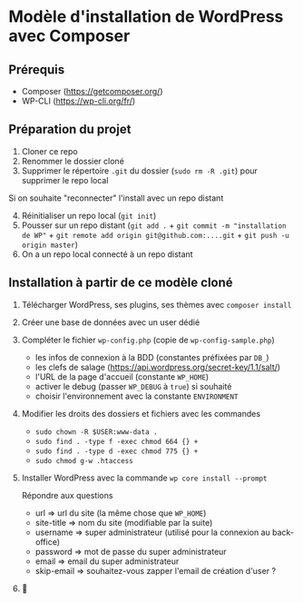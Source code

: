 # Modèle d'installation de WordPress avec Composer

## Prérequis
- Composer (https://getcomposer.org/)
- WP-CLI (https://wp-cli.org/fr/)

## Préparation du projet
1. Cloner ce repo
2. Renommer le dossier cloné
3. Supprimer le répertoire `.git` du dossier (`sudo rm -R .git`) pour supprimer le repo local

Si on souhaite "reconnecter" l'install avec un repo distant

4. Réinitialiser un repo local (`git init`)
5. Pousser sur un repo distant (`git add .` + `git commit -m "installation de WP"` + `git remote add origin git@github.com:....git` + `git push -u origin master`)
6. On a un repo local connecté à un repo distant

## Installation à partir de ce modèle cloné

1. Télécharger WordPress, ses plugins, ses thèmes avec `composer install`
2. Créer une base de données avec un user dédié
3. Compléter le fichier `wp-config.php` (copie de `wp-config-sample.php`)
   - les infos de connexion à la BDD (constantes préfixées par `DB_`)
   - les clefs de salage (https://api.wordpress.org/secret-key/1.1/salt/)
   - l'URL de la page d'accueil (constante `WP_HOME`)
   - activer le debug (passer `WP_DEBUG` à `true`) si souhaité
   - choisir l'environnement avec la constante `ENVIRONMENT`
4. Modifier les droits des dossiers et fichiers avec les commandes
   - `sudo chown -R $USER:www-data .`
   - `sudo find . -type f -exec chmod 664 {} +`
   - `sudo find . -type d -exec chmod 775 {} +`
   - `sudo chmod g-w .htaccess`
5. Installer WordPress avec la commande `wp core install --prompt`
   
   Répondre aux questions
   - url => url du site (la même chose que `WP_HOME`)
   - site-title => nom du site (modifiable par la suite)
   - username => super administrateur (utilisé pour la connexion au back-office)
   - password => mot de passe du super administrateur
   - email => email du super administrateur
   - skip-email => souhaitez-vous zapper l'email de création d'user ?
  
6. :tada:

